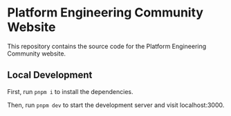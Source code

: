 # Platform Engineering Community Website

This repository contains the source code for the Platform Engineering Community website.

## Local Development

First, run `pnpm i` to install the dependencies.

Then, run `pnpm dev` to start the development server and visit localhost:3000.
